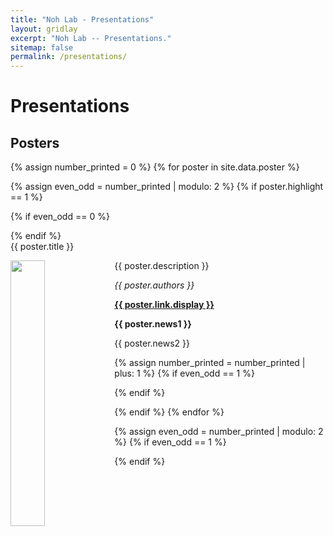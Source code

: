 ```yaml
---
title: "Noh Lab - Presentations"
layout: gridlay
excerpt: "Noh Lab -- Presentations."
sitemap: false
permalink: /presentations/
---
```


# Presentations

## Posters

<!-- (For a full list see [below](#full-list) or go to [Google Scholar](https://scholar.google.com/citations?user=Q0Z_uB8AAAAJ&hl=en), [ResearcherID](https://publons.com/researcher/1296422/seong-jin-noh/)) -->

{% assign number_printed = 0 %}
{% for poster in site.data.poster %}

{% assign even_odd = number_printed | modulo: 2 %}
{% if poster.highlight == 1 %}

{% if even_odd == 0 %}

<div class="row">
{% endif %}
 
<div class="col-sm-6 clearfix">
  <div class="well flex-design shadow-none">
  <protit>{{ poster.title }}</protit>
  <div>
  <img src="{{ site.url }}{{ site.baseurl }}/images/propic/{{ poster.image }}" class="img-responsive" width="33%" style="float: left" />
  <p>{{ poster.description }}</p>
  <p><em>{{ poster.authors }}</em></p>
  </div>
  <p><strong><a href="{{ poster.link.url }}">{{ poster.link.display }}</a></strong></p>
  <p class="text-danger"><strong> {{ poster.news1 }}</strong></p>
  <p> {{ poster.news2 }}</p>
  </div>
</div>

{% assign number_printed = number_printed | plus: 1 %}
{% if even_odd == 1 %}

</div>
{% endif %}

{% endif %}
{% endfor %}

{% assign even_odd = number_printed | modulo: 2 %}
{% if even_odd == 1 %}

</div>
{% endif %}

<p> &nbsp; </p>
